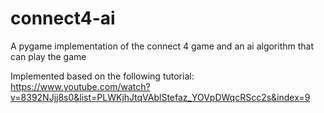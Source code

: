# connect4-ai

A pygame implementation of the connect 4 game and an ai algorithm that can play the game

Implemented based on the following tutorial: https://www.youtube.com/watch?v=8392NJjj8s0&list=PLWKjhJtqVAblStefaz_YOVpDWqcRScc2s&index=9
